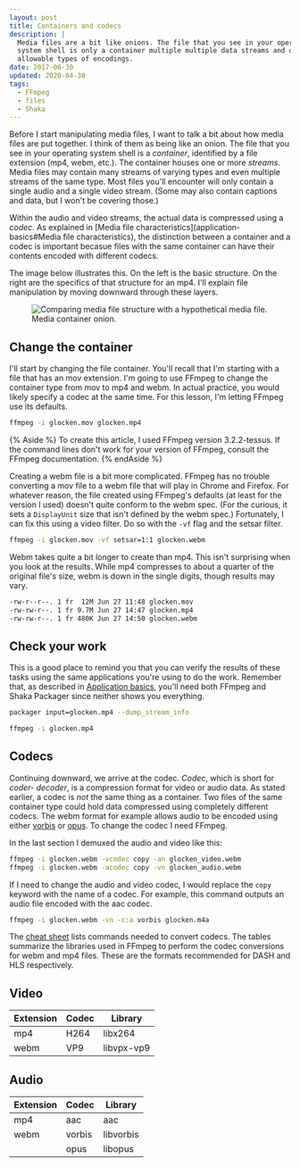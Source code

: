 ```yaml
---
layout: post
title: Containers and codecs
description: |
  Media files are a bit like onions. The file that you see in your operating
  system shell is only a container multiple multiple data streams and different
  allowable types of encodings.
date: 2017-06-30
updated: 2020-04-30
tags:
  - FFmpeg
  - files
  - Shaka
---
```


Before I start manipulating media files, I want to talk a bit about how media
files are put together. I think of them as being like an onion. The file that
you see in your operating system shell is a _container_, identified by a file
extension (mp4, webm, etc.). The container houses one or more _streams_. Media
files may contain many streams of varying types and even multiple streams of the
same type. Most files you'll encounter will only contain a single audio and a
single video stream. (Some may also contain captions and data, but I won't be
covering those.)

Within the audio and video streams, the actual data is compressed using a
_codec_. As explained in [Media file characteristics](application-basics#Media
file characteristics), the distinction between a container and a codec is
important becasue files with the same container can have their contents encoded with
different codecs.

The image below illustrates this. On the left is the basic structure. On the
right are the specifics of that structure for an mp4. I'll explain file
manipulation by moving downward through these layers.

<figure class="w-figure">
  <img src="./a.jpg" alt="Comparing media file structure with a hypothetical media file.">
  <figcaption class="w-figcaption">Media container onion.</figcaption>
</figure>

## Change the container

I'll start by changing the file container. You'll recall that I'm starting
with a file that has an mov extension. I'm going to use FFmpeg to change the
container type from mov to mp4 and webm. In actual practice, you would likely
specify a codec at the same time. For this lesson, I'm letting FFmpeg use its
defaults.

```bash
ffmpeg -i glocken.mov glocken.mp4
```
{% Aside %}
To create this article, I used FFmpeg version 3.2.2-tessus. If the command
lines don't work for your version of FFmpeg, consult the FFmpeg documentation.
{% endAside %}

Creating a webm file is a bit more complicated. FFmpeg has no trouble converting
a mov file to a webm file that will play in Chrome and Firefox. For whatever
reason, the file created using FFmpeg's defaults (at least for the version I
used) doesn't quite conform to the webm spec. (For the curious, it sets a
`DisplayUnit` size that isn't defined by the webm spec.) Fortunately, I can fix
this using a video filter. Do so with the `-vf` flag and the setsar filter.

```bash
ffmpeg -i glocken.mov -vf setsar=1:1 glocken.webm
```

Webm takes quite a bit longer to create than mp4. This isn't surprising when
you look at the results. While mp4 compresses to about a quarter of the original
file's size, webm is down in the single digits, though results may vary.

```bash
-rw-r--r--. 1 fr  12M Jun 27 11:48 glocken.mov
-rw-rw-r--. 1 fr 9.7M Jun 27 14:47 glocken.mp4
-rw-rw-r--. 1 fr 480K Jun 27 14:50 glocken.webm
```

## Check your work

This is a good place to remind you that you can verify the results of these
tasks using the same applications you're using to do the work. Remember that, as described in
[Application basics](application-basics), you'll need both FFmpeg and Shaka
Packager since neither shows you everything.

```bash
packager input=glocken.mp4 --dump_stream_info
```

```bash
ffmpeg -i glocken.mp4
```

## Codecs

Continuing downward, we arrive at the codec. _Codec_, which is short for _coder-
decoder_, is a compression format for video or audio data.  As stated earlier, a
codec is _not_ the same thing as a container. Two files of the same container
type could hold data compressed using completely different codecs. The webm
format for example allows audio to be encoded using either
[vorbis](https://en.wikipedia.org/wiki/Vorbis) or
[opus](https://en.wikipedia.org/wiki/Opus_(audio_format)). To change the codec I
need FFmpeg.

In the last section I demuxed the audio and video like this:

```bash
ffmpeg -i glocken.webm -vcodec copy -an glocken_video.webm
ffmpeg -i glocken.webm -acodec copy -vn glocken_audio.webm
```

If I need to change the audio and video codec, I would replace the `copy` keyword
with the name of a codec. For example, this command outputs an audio file
encoded with the aac codec.

```bash
ffmpeg -i glocken.webm -vn -c:a vorbis glocken.m4a
```

The [cheat sheet](/web/fundamentals/media/manipulating/cheatsheet#codec) lists
commands needed to convert codecs. The tables summarize the libraries used in
FFmpeg to perform the codec conversions for webm and mp4 files. These are the
formats recommended for DASH and HLS respectively.

## Video

| Extension | Codec | Library |
| --- | ----- | --- |
| mp4 | H264  | libx264 |
| webm| VP9   | libvpx-vp9 |

## Audio

| Extension | Codec | Library |
| --- | ----- | --- |
| mp4 | aac   | aac |
| webm| vorbis | libvorbis |
|     | opus | libopus |



